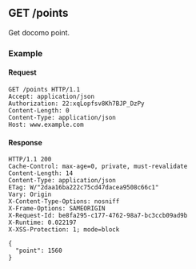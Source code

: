 ## GET /points
Get docomo point.

### Example

#### Request
```
GET /points HTTP/1.1
Accept: application/json
Authorization: 22:xqLopfsv8Kh7BJP_DzPy
Content-Length: 0
Content-Type: application/json
Host: www.example.com
```

#### Response
```
HTTP/1.1 200
Cache-Control: max-age=0, private, must-revalidate
Content-Length: 14
Content-Type: application/json
ETag: W/"2daa16ba222c75cd47dacea9508c66c1"
Vary: Origin
X-Content-Type-Options: nosniff
X-Frame-Options: SAMEORIGIN
X-Request-Id: be8fa295-c177-4762-98a7-bc3ccb09ad9b
X-Runtime: 0.022197
X-XSS-Protection: 1; mode=block

{
  "point": 1560
}
```
